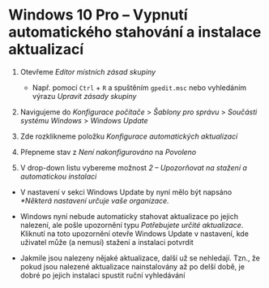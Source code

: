 # Windows 10 Pro – Vypnutí automatického stahování a instalace aktualizací

1. Otevřeme _Editor místních zásad skupiny_
   * Např. pomocí `Ctrl` + `R` a spuštěním `gpedit.msc` nebo vyhledáním výrazu _Upravit zásady skupiny_

2. Navigujeme do _Konfigurace počítače_ > _Šablony pro správu_ > _Součásti systému Windows_ > _Windows Update_

3. Zde rozklikneme položku _Konfigurace automatických aktualizací_

4. Přepneme stav z _Není nakonfigurováno_ na _Povoleno_

5. V drop-down listu vybereme možnost _2 – Upozorňovat na stažení a automatickou instalaci_

* V nastavení v sekci Windows Update by nyní mělo být napsáno _*Některá nastavení určuje vaše organizace._

* Windows nyní nebude automaticky stahovat aktualizace po jejich nalezení, ale pošle upozornění typu _Potřebujete určité aktualizace_. Kliknutí na toto upozornění otevře Windows Update v nastavení, kde uživatel může (a nemusí) stažení a instalaci potvrdit

* Jakmile jsou nalezeny nějaké aktualizace, další už se nehledají. Tzn., že pokud jsou nalezené aktualizace nainstalovány až po delší době, je dobré po jejich instalaci spustit ruční vyhledávání
